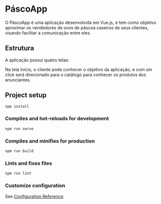# PáscoApp

O PáscoApp é uma aplicação desenvolvida em Vue.js, e tem como objetivo aproximar os vendedores de ovos de páscoa caseiros de seus clientes, visando facilitar a comunicação entre eles.

## Estrutura

A aplicação possui quatro telas:

Na tela Início, o cliente pode conhecer o objetivo da aplicação, e com um click será direcionado para o catálogo para conhecer os produtos dos anunciantes.

## Project setup
```
npm install
```

### Compiles and hot-reloads for development
```
npm run serve
```

### Compiles and minifies for production
```
npm run build
```

### Lints and fixes files
```
npm run lint
```

### Customize configuration
See [Configuration Reference](https://cli.vuejs.org/config/).
